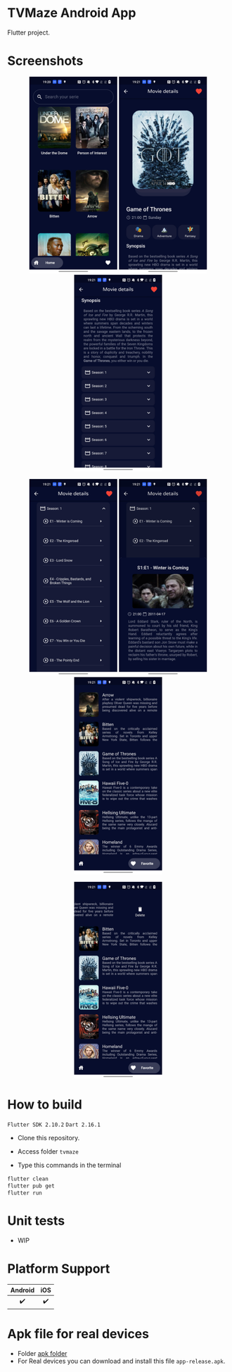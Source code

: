 # TVMaze Android App
Flutter project.

# Screenshots
<div align="center">
    <p align="center">
    <img src="screenshots/01.jpeg" width="200" />
    <img src="screenshots/02.jpeg" width="200" />
    <img src="screenshots/03.jpeg" width="200" />
    </p>
    <p align="center">
    <img src="screenshots/04.jpeg" width="200" />
    <img src="screenshots/05.jpeg" width="200" />
    <img src="screenshots/06.jpeg" width="200"  />
    </p>
    <p align="center">
    <img src="screenshots/07.jpeg" width="200" />
    </p>
</div>

# How to build

`Flutter SDK 2.10.2`
`Dart 2.16.1`

- Clone this repository.
- Access folder `tvmaze`  

- Type this commands in the terminal
```
flutter clean
flutter pub get
flutter run
```

# Unit tests

- WIP

# Platform Support

| Android | iOS |
| :-----: | :-: |
|   ✔️    | ✔️  | 


# Apk file for real devices

- Folder [apk folder](https://github.com/valksandro/tvmaze/tree/main/dist)
- For Real devices you can download and install this file `app-release.apk`.  

